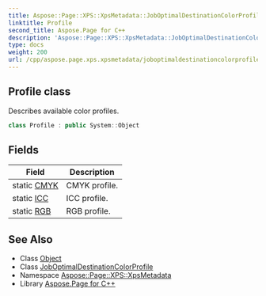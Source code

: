 ```yaml
---
title: Aspose::Page::XPS::XpsMetadata::JobOptimalDestinationColorProfile::Profile class
linktitle: Profile
second_title: Aspose.Page for C++
description: 'Aspose::Page::XPS::XpsMetadata::JobOptimalDestinationColorProfile::Profile class. Describes available color profiles in C++.'
type: docs
weight: 200
url: /cpp/aspose.page.xps.xpsmetadata/joboptimaldestinationcolorprofile/profile/
---
```

## Profile class


Describes available color profiles.

```cpp
class Profile : public System::Object
```

## Fields

| Field | Description |
| --- | --- |
| static [CMYK](./cmyk/) | CMYK profile. |
| static [ICC](./icc/) | ICC profile. |
| static [RGB](./rgb/) | RGB profile. |
## See Also

* Class [Object](../../../system/object/)
* Class [JobOptimalDestinationColorProfile](../)
* Namespace [Aspose::Page::XPS::XpsMetadata](../../)
* Library [Aspose.Page for C++](../../../)
